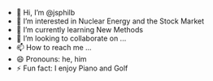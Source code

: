 - 👋 Hi, I’m @jsphilb
- 👀 I’m interested in Nuclear Energy and the Stock Market
- 🌱 I’m currently learning New Methods
- 💞️ I’m looking to collaborate on ...
- 📫 How to reach me ...
- 😄 Pronouns: he, him
- ⚡ Fun fact: I enjoy Piano and Golf

<!---
jsphilb/jsphilb is a ✨ special ✨ repository because its `README.md` (this file) appears on your GitHub profile.
You can click the Preview link to take a look at your changes.
--->
